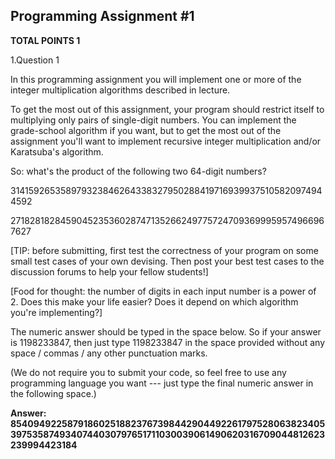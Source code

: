 ## Programming Assignment #1

**TOTAL POINTS 1**

1.Question 1

In this programming assignment you will implement one or more of the integer multiplication algorithms described in lecture.

To get the most out of this assignment, your program should restrict itself to multiplying only pairs of single-digit numbers. You can implement the grade-school algorithm if you want, but to get the most out of the assignment you'll want to implement recursive integer multiplication and/or Karatsuba's algorithm.

So: what's the product of the following two 64-digit numbers?

3141592653589793238462643383279502884197169399375105820974944592

2718281828459045235360287471352662497757247093699959574966967627

[TIP: before submitting, first test the correctness of your program on some small test cases of your own devising. Then post your best test cases to the discussion forums to help your fellow students!]

[Food for thought: the number of digits in each input number is a power of 2. Does this make your life easier? Does it depend on which algorithm you're implementing?]

The numeric answer should be typed in the space below. So if your answer is 1198233847, then just type 1198233847 in the space provided without any space / commas / any other punctuation marks.

(We do not require you to submit your code, so feel free to use any programming language you want --- just type the final numeric answer in the following space.)

**Answer: 8540949225879186025188237673984429044922617975280638234053975358749340744030797651711030039061490620316709044812623239994423184**